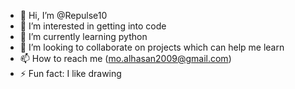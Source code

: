- 👋 Hi, I’m @Repulse10
- 👀 I’m interested in getting into code
- 🌱 I’m currently learning python
- 💞️ I’m looking to collaborate on projects which can help me learn
- 📫 How to reach me (mo.alhasan2009@gmail.com)
- ⚡ Fun fact: I like drawing

<!---
Repulse10/Repulse10 is a ✨ special ✨ repository because its `README.md` (this file) appears on your GitHub profile.
You can click the Preview link to take a look at your changes.
--->
